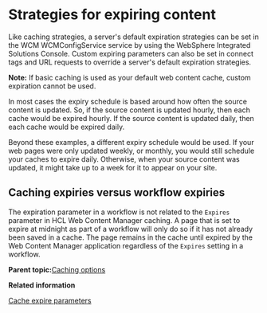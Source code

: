 # Strategies for expiring content

Like caching strategies, a server's default expiration strategies can be set in the WCM WCMConfigService service by using the WebSphere Integrated Solutions Console. Custom expiring parameters can also be set in connect tags and URL requests to override a server's default expiration strategies.

**Note:** If basic caching is used as your default web content cache, custom expiration cannot be used.

In most cases the expiry schedule is based around how often the source content is updated. So, if the source content is updated hourly, then each cache would be expired hourly. If the source content is updated daily, then each cache would be expired daily.

Beyond these examples, a different expiry schedule would be used. If your web pages were only updated weekly, or monthly, you would still schedule your caches to expire daily. Otherwise, when your source content was updated, it might take up to a week for it to appear on your site.

## Caching expiries versus workflow expiries

The expiration parameter in a workflow is not related to the `Expires` parameter in HCL Web Content Manager caching. A page that is set to expire at midnight as part of a workflow will only do so if it has not already been saved in a cache. The page remains in the cache until expired by the Web Content Manager application regardless of the `Expires` setting in a workflow.

**Parent topic:**[Caching options](../wcm/wcm_config_delivery_caching.md)

**Related information**  


[Cache expire parameters](../wcm/wcm_dev_caching_expire-parameters.md)

